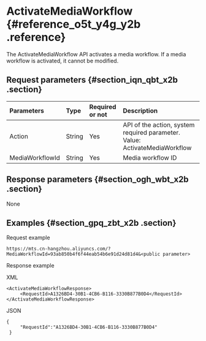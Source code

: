 # ActivateMediaWorkflow {#reference_o5t_y4g_y2b .reference}

The ActivateMediaWorkflow API activates a media workflow. If a media workflow is activated, it cannot be modified.

## Request parameters {#section_iqn_qbt_x2b .section}

|Parameters|Type|Required or not|Description|
|:---------|:---|:--------------|:----------|
|Action|String|Yes|API of the action, system required parameter. Value: ActivateMediaWorkflow|
|MediaWorkflowId|String|Yes|Media workflow ID|

## Response parameters {#section_ogh_wbt_x2b .section}

None

## Examples {#section_gpq_zbt_x2b .section}

Request example

```
https://mts.cn-hangzhou.aliyuncs.com/?MediaWorkflowId=93ab850b4f6f44eab54b6e91d24d81d4&<public parameter>
```

Response example

XML

```
<ActivateMediaWorkflowResponse>
     <RequestId>A1326BD4-30B1-4CB6-B116-3330B877B0D4</RequestId>
</ActivateMediaWorkflowResponse>
```

JSON

```
{
     "RequestId":"A1326BD4-30B1-4CB6-B116-3330B877B0D4"    
 }
```

